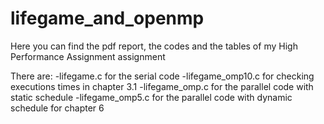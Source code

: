 # lifegame_and_openmp
Here you can find the pdf report, the codes and the tables of my High Performance Assignment assignment

There are:
-lifegame.c for the serial code
-lifegame_omp10.c for checking executions times in chapter 3.1
-lifegame_omp.c for the parallel code with static schedule 
-lifegame_omp5.c for the parallel code with dynamic schedule for chapter 6




